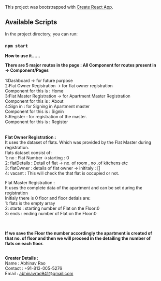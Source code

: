 This project was bootstrapped with [Create React App](https://github.com/facebook/create-react-app).

## Available Scripts

In the project directory, you can run:

### `npm start`

<b>How to use it......</b>

<b>There are 5 major routes in the page : All Component for routes present in -> Component/Pages</b>
<br></br>
   1:Dashboard -> for future purpose </br>
   2:Flat Owner Registration -> for flat owner registration</br>
      Component for this is : Home  </br>
   3:Flat Master Registration -> for Apartment Master Registration</br>
     Component for this is : About  </br>
  4:Sign in : for Signing in Apartment master</br>
     Component for this is : Signin  </br>
  5:Register : for registration of the master.</br>
      Component for this is : Register  </br>
<br></br>
<b>Flat Owner Registration :</b>  </br>
    It uses the dataset of flats. Which was provided by the Flat Master during registration.</br>
    flats dataset consist of:</br>
        1: no : Flat Number ->starting : 0</br> 
      2: flatDetails : Detail of flat -> no. of room , no .of kitchens etc </br>
      3: flatOwner : details of flat owner -> inititaly : []</br>
       4: vacant : This will check the that flat is occupied or not. </br>

Flat Master Registration : </br>
  It uses the complete data of the apartment and can be set during the registration</br>
  Initialy there is 0 floor and floor detials are:</br>
  </t>    1: flats is the empty array</br>
   </t>   2: starts : starting number of Flat on the Floor:0</br>
    </t>  3: ends : ending number of Flat on the Floor:0</br>
    
</br></br>
  <b>If we save the Floor the number accordingly the apartment is created of that no. of floor and then we will proceed in the detailing the number of flats on each floor.</b>
</br></br>

<b>Creater Details :</b></br>
 Name : Abhinav Rao</br>
  Contact : +91-813-005-5276</br>
  Email : abhinavrao941@gmail.com</br>


